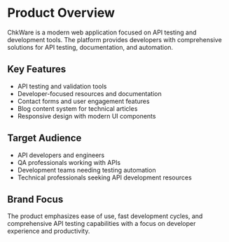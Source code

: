 # Product Overview

ChkWare is a modern web application focused on API testing and development tools. The platform provides developers with comprehensive solutions for API testing, documentation, and automation.

## Key Features
- API testing and validation tools
- Developer-focused resources and documentation
- Contact forms and user engagement features
- Blog content system for technical articles
- Responsive design with modern UI components

## Target Audience
- API developers and engineers
- QA professionals working with APIs
- Development teams needing testing automation
- Technical professionals seeking API development resources

## Brand Focus
The product emphasizes ease of use, fast development cycles, and comprehensive API testing capabilities with a focus on developer experience and productivity.